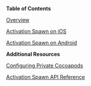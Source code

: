 **Table of Contents**

[Overview](Readme.md#)

[Activation Spawn on iOS](Activation-Spawn-on-iOS.md#)

[Activation Spawn on Android](Activation-Spawn-on-Android.md#)

**Additional Resources**

[Configuring Private Cocoapods](Configuring-Private-Cocoapods-Repository.md)

[Activation Spawn API Reference](Activation-Spawn-API-Reference.md)
